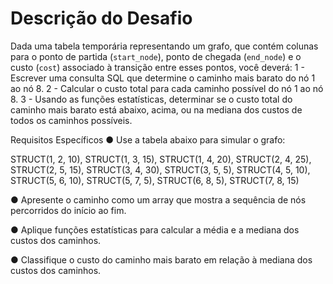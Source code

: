 # Descrição do Desafio
Dada uma tabela temporária representando um grafo, que contém colunas para o ponto de
partida (`start_node`), ponto de chegada (`end_node`) e o custo (`cost`) associado à
transição entre esses pontos, você deverá:
1 - Escrever uma consulta SQL que determine o caminho mais barato do nó 1 ao nó 8.
2 - Calcular o custo total para cada caminho possível do nó 1 ao nó 8.
3 - Usando as funções estatísticas, determinar se o custo total do caminho mais barato está abaixo, acima, ou na mediana dos custos de todos os caminhos possíveis.

Requisitos Específicos
● Use a tabela abaixo para simular o grafo:

STRUCT(1, 2, 10),
STRUCT(1, 3, 15),
STRUCT(1, 4, 20),
STRUCT(2, 4, 25),
STRUCT(2, 5, 15),
STRUCT(3, 4, 30),
STRUCT(3, 5, 5),
STRUCT(4, 5, 10),
STRUCT(5, 6, 10),
STRUCT(5, 7, 5),
STRUCT(6, 8, 5),
STRUCT(7, 8, 15)

● Apresente o caminho como um array que mostra a sequência de nós percorridos do
início ao fim.

● Aplique funções estatísticas para calcular a média e a mediana dos custos dos
caminhos.

● Classifique o custo do caminho mais barato em relação à mediana dos custos dos
caminhos.
